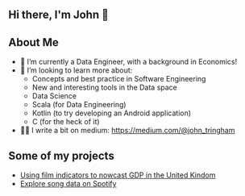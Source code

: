 ## Hi there, I'm John 👋

## About Me

- 🔭 I’m currently a Data Engineer, with a background in Economics!
- 🌱 I’m looking to learn more about:
  - Concepts and best practice in Software Engineering
  - New and interesting tools in the Data space
  - Data Science 
  - Scala (for Data Engineering)
  - Kotlin (to try developing an Android application)
  - C (for the heck of it)
- 🧑‍💻 I write a bit on medium: https://medium.com/@john_tringham


## Some of my projects 

- [Using film indicators to nowcast GDP in the United Kindom](https://github.com/John-D-T/webscrape_and_nowcast_project)
- [Explore song data on Spotify](https://github.com/John-D-T/spotify_exploration)